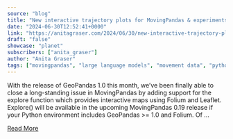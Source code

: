 ```yaml
---
source: "blog"
title: "New interactive trajectory plots for MovingPandas & experiments on their interpretation using ChatGPT 4o"
date: "2024-06-30T12:52:41+0000"
link: "https://anitagraser.com/2024/06/30/new-interactive-trajectory-plots-for-movingpandas-experiments-on-their-interpretation-using-chatgpt-4o/"
draft: "false"
showcase: "planet"
subscribers: ["anita_graser"]
author: "Anita Graser"
tags: ["movingpandas", "large language models", "movement data", "python"]
---
```


With the release of GeoPandas 1.0 this month, we&#8217;ve been finally able to close a long-standing issue in MovingPandas by adding support for the explore function which provides interactive maps using Folium and Leaflet. Explore() will be available in the upcoming MovingPandas 0.19 release if your Python environment includes GeoPandas &#62;= 1.0 and Folium. Of &#8230;<p><a class="more-link" href="https://anitagraser.com/2024/06/30/new-interactive-trajectory-plots-for-movingpandas-experiments-on-their-interpretation-using-chatgpt-4o/">Read More</a></p>
